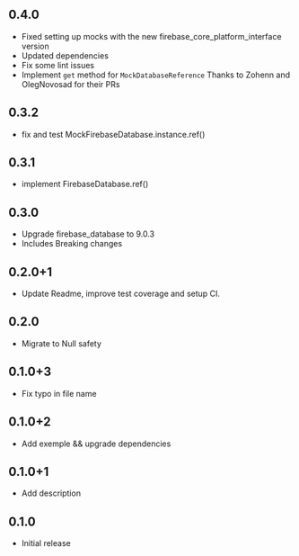 ## 0.4.0
* Fixed setting up mocks with the new firebase_core_platform_interface version
* Updated dependencies
* Fix some lint issues
* Implement `get` method for `MockDatabaseReference`
Thanks to Zohenn and OlegNovosad for their PRs
## 0.3.2
* fix and test MockFirebaseDatabase.instance.ref()
## 0.3.1
* implement FirebaseDatabase.ref()
## 0.3.0
* Upgrade firebase_database to 9.0.3
* Includes Breaking changes
## 0.2.0+1
* Update Readme, improve test coverage and setup CI.
## 0.2.0
* Migrate to Null safety
## 0.1.0+3
* Fix typo in file name
## 0.1.0+2
* Add exemple && upgrade dependencies
## 0.1.0+1
* Add description
## 0.1.0

* Initial release